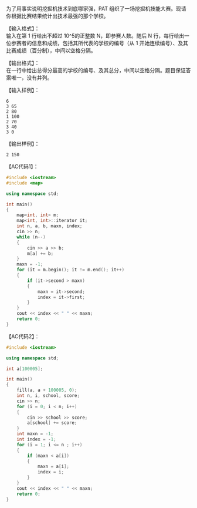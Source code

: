 为了用事实说明挖掘机技术到底哪家强，PAT 组织了一场挖掘机技能大赛。现请你根据比赛结果统计出技术最强的那个学校。

【输入格式】：  
输入在第 1 行给出不超过 10^5的正整数 N，即参赛人数。随后 N 行，每行给出一位参赛者的信息和成绩，包括其所代表的学校的编号（从 1 开始连续编号）、及其比赛成绩（百分制），中间以空格分隔。

【输出格式】：  
在一行中给出总得分最高的学校的编号、及其总分，中间以空格分隔。题目保证答案唯一，没有并列。

【输入样例】：
```
6
3 65
2 80
1 100
2 70
3 40
3 0
```

【输出样例】：
```
2 150
```

【AC代码1】：  
```cpp
#include <iostream>
#include <map>

using namespace std;

int main()
{
	map<int, int> m;
	map<int, int>::iterator it;
	int n, a, b, maxn, index;
	cin >> n;
	while (n--)
	{
		cin >> a >> b;
		m[a] += b;
	}
	maxn = -1;
	for (it = m.begin(); it != m.end(); it++)
	{
		if (it->second > maxn)
		{
			maxn = it->second;
			index = it->first;
		}
	}
	cout << index << " " << maxn;
	return 0;
}
```

【AC代码2】：
```cpp
#include <iostream>

using namespace std;

int a[100005];

int main()
{
	fill(a, a + 100005, 0);
	int n, i, school, score;
	cin >> n;
	for (i = 0; i < n; i++)
	{
		cin >> school >> score;
		a[school] += score;
	}
	int maxn = -1;
	int index = -1;
	for (i = 1; i <= n ; i++)
	{
		if (maxn < a[i])
		{
			maxn = a[i];
			index = i;
		}
	}
	cout << index << " " << maxn;
	return 0;
}
```